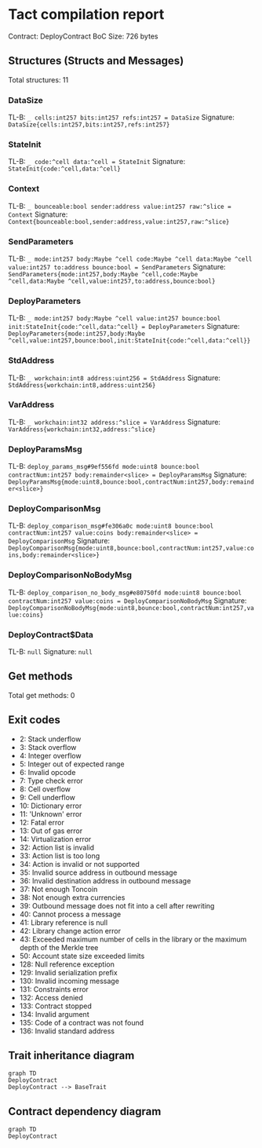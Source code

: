 # Tact compilation report

Contract: DeployContract
BoC Size: 726 bytes

## Structures (Structs and Messages)

Total structures: 11

### DataSize

TL-B: `_ cells:int257 bits:int257 refs:int257 = DataSize`
Signature: `DataSize{cells:int257,bits:int257,refs:int257}`

### StateInit

TL-B: `_ code:^cell data:^cell = StateInit`
Signature: `StateInit{code:^cell,data:^cell}`

### Context

TL-B: `_ bounceable:bool sender:address value:int257 raw:^slice = Context`
Signature: `Context{bounceable:bool,sender:address,value:int257,raw:^slice}`

### SendParameters

TL-B: `_ mode:int257 body:Maybe ^cell code:Maybe ^cell data:Maybe ^cell value:int257 to:address bounce:bool = SendParameters`
Signature: `SendParameters{mode:int257,body:Maybe ^cell,code:Maybe ^cell,data:Maybe ^cell,value:int257,to:address,bounce:bool}`

### DeployParameters

TL-B: `_ mode:int257 body:Maybe ^cell value:int257 bounce:bool init:StateInit{code:^cell,data:^cell} = DeployParameters`
Signature: `DeployParameters{mode:int257,body:Maybe ^cell,value:int257,bounce:bool,init:StateInit{code:^cell,data:^cell}}`

### StdAddress

TL-B: `_ workchain:int8 address:uint256 = StdAddress`
Signature: `StdAddress{workchain:int8,address:uint256}`

### VarAddress

TL-B: `_ workchain:int32 address:^slice = VarAddress`
Signature: `VarAddress{workchain:int32,address:^slice}`

### DeployParamsMsg

TL-B: `deploy_params_msg#9ef556fd mode:uint8 bounce:bool contractNum:int257 body:remainder<slice> = DeployParamsMsg`
Signature: `DeployParamsMsg{mode:uint8,bounce:bool,contractNum:int257,body:remainder<slice>}`

### DeployComparisonMsg

TL-B: `deploy_comparison_msg#fe306a0c mode:uint8 bounce:bool contractNum:int257 value:coins body:remainder<slice> = DeployComparisonMsg`
Signature: `DeployComparisonMsg{mode:uint8,bounce:bool,contractNum:int257,value:coins,body:remainder<slice>}`

### DeployComparisonNoBodyMsg

TL-B: `deploy_comparison_no_body_msg#e80750fd mode:uint8 bounce:bool contractNum:int257 value:coins = DeployComparisonNoBodyMsg`
Signature: `DeployComparisonNoBodyMsg{mode:uint8,bounce:bool,contractNum:int257,value:coins}`

### DeployContract$Data

TL-B: `null`
Signature: `null`

## Get methods

Total get methods: 0

## Exit codes

- 2: Stack underflow
- 3: Stack overflow
- 4: Integer overflow
- 5: Integer out of expected range
- 6: Invalid opcode
- 7: Type check error
- 8: Cell overflow
- 9: Cell underflow
- 10: Dictionary error
- 11: 'Unknown' error
- 12: Fatal error
- 13: Out of gas error
- 14: Virtualization error
- 32: Action list is invalid
- 33: Action list is too long
- 34: Action is invalid or not supported
- 35: Invalid source address in outbound message
- 36: Invalid destination address in outbound message
- 37: Not enough Toncoin
- 38: Not enough extra currencies
- 39: Outbound message does not fit into a cell after rewriting
- 40: Cannot process a message
- 41: Library reference is null
- 42: Library change action error
- 43: Exceeded maximum number of cells in the library or the maximum depth of the Merkle tree
- 50: Account state size exceeded limits
- 128: Null reference exception
- 129: Invalid serialization prefix
- 130: Invalid incoming message
- 131: Constraints error
- 132: Access denied
- 133: Contract stopped
- 134: Invalid argument
- 135: Code of a contract was not found
- 136: Invalid standard address

## Trait inheritance diagram

```mermaid
graph TD
DeployContract
DeployContract --> BaseTrait
```

## Contract dependency diagram

```mermaid
graph TD
DeployContract
```
